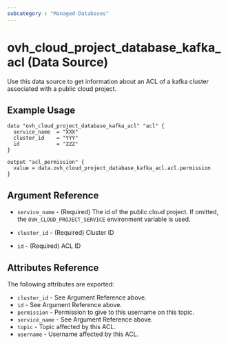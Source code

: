 ```yaml
---
subcategory : "Managed Databases"
---
```


# ovh_cloud_project_database_kafka_acl (Data Source)

Use this data source to get information about an ACL of a kafka cluster associated with a public cloud project.

## Example Usage

```hcl
data "ovh_cloud_project_database_kafka_acl" "acl" {
  service_name  = "XXX"
  cluster_id    = "YYY"
  id            = "ZZZ"
}

output "acl_permission" {
  value = data.ovh_cloud_project_database_kafka_acl.acl.permission
}
```

## Argument Reference

* `service_name` - (Required) The id of the public cloud project. If omitted,
  the `OVH_CLOUD_PROJECT_SERVICE` environment variable is used.

* `cluster_id` - (Required) Cluster ID

* `id` - (Required) ACL ID

## Attributes Reference

The following attributes are exported:

* `cluster_id` - See Argument Reference above.
* `id` - See Argument Reference above.
* `permission` - Permission to give to this username on this topic.
* `service_name` - See Argument Reference above.
* `topic` - Topic affected by this ACL.
* `username` - Username affected by this ACL.

